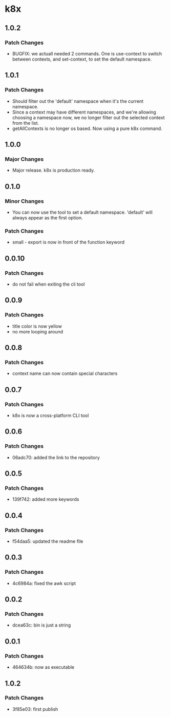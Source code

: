 # k8x

## 1.0.2

### Patch Changes

- BUGFIX: we actuall needed 2 commands. One is use-context to switch between contexts, and set-context, to set the default namespace.

## 1.0.1

### Patch Changes

- Should filter out the 'default' namespace when it's the current namespace.
- Since a context may have different namespaces, and we're allowing choosing a namespace now, we no longer filter out the selected context from the list.
- getAllContexts is no longer os based. Now using a pure k8x command.

## 1.0.0

### Major Changes

- Major release. k8x is production ready.

## 0.1.0

### Minor Changes

- You can now use the tool to set a default namespace. 'default' will always appear as the first option.

### Patch Changes

- small - export is now in front of the function keyword

## 0.0.10

### Patch Changes

- do not fail when exiting the cli tool

## 0.0.9

### Patch Changes

- title color is now yellow
- no more looping around

## 0.0.8

### Patch Changes

- context name can now contain special characters

## 0.0.7

### Patch Changes

- k8x is now a cross-platform CLI tool

## 0.0.6

### Patch Changes

- 06adc70: added the link to the repository

## 0.0.5

### Patch Changes

- 139f742: added more keywords

## 0.0.4

### Patch Changes

- f54daa5: updated the readme file

## 0.0.3

### Patch Changes

- 4c6984a: fixed the awk script

## 0.0.2

### Patch Changes

- dcea63c: bin is just a string

## 0.0.1

### Patch Changes

- 464634b: now as executable

## 1.0.2

### Patch Changes

- 3f85e03: first publish
